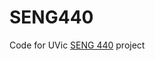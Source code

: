 # SENG440

Code for UVic [SENG 440](http://web.uvic.ca/calendar2016-05/CDs/SENG/440.html) project




